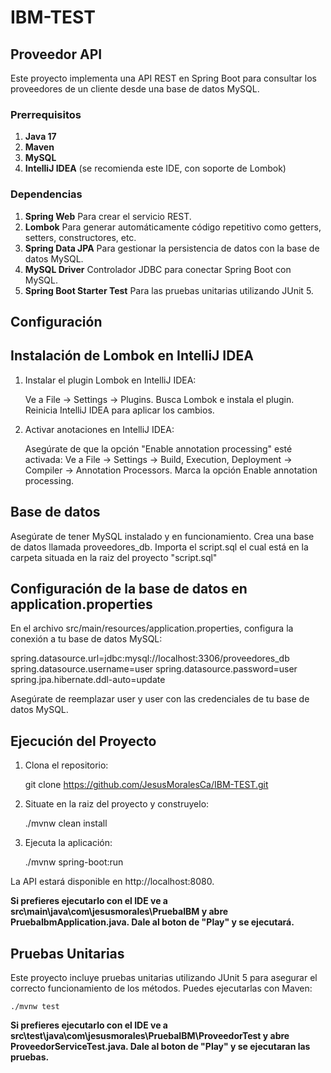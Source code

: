 # IBM-TEST
## Proveedor API

Este proyecto implementa una API REST en Spring Boot para consultar los proveedores de un cliente desde una base de datos MySQL.

### Prerrequisitos
1. **Java 17**
2. **Maven**
3. **MySQL**
4. **IntelliJ IDEA**  (se recomienda este IDE, con soporte de Lombok)


### Dependencias
1. **Spring Web** Para crear el servicio REST.
2. **Lombok** Para generar automáticamente código repetitivo como getters, setters, constructores, etc.
3. **Spring Data JPA** Para gestionar la persistencia de datos con la base de datos MySQL.
4. **MySQL Driver** Controlador JDBC para conectar Spring Boot con MySQL.
5. **Spring Boot Starter Test** Para las pruebas unitarias utilizando JUnit 5.


## Configuración
## Instalación de Lombok en IntelliJ IDEA
1. Instalar el plugin Lombok en IntelliJ IDEA:

    Ve a File -> Settings -> Plugins.
    Busca Lombok e instala el plugin.
    Reinicia IntelliJ IDEA para aplicar los cambios.
   
2. Activar anotaciones en IntelliJ IDEA:

    Asegúrate de que la opción "Enable annotation processing" esté activada:
    Ve a File -> Settings -> Build, Execution, Deployment -> Compiler -> Annotation Processors.
    Marca la opción Enable annotation processing.


## Base de datos

Asegúrate de tener MySQL instalado y en funcionamiento.
Crea una base de datos llamada proveedores_db.
Importa el script.sql el cual está en la carpeta situada en la raiz del proyecto "script.sql"

## Configuración de la base de datos en application.properties

En el archivo src/main/resources/application.properties, configura la conexión a tu base de datos MySQL:

spring.datasource.url=jdbc:mysql://localhost:3306/proveedores_db
spring.datasource.username=user
spring.datasource.password=user
spring.jpa.hibernate.ddl-auto=update

Asegúrate de reemplazar user y user con las credenciales de tu base de datos MySQL.

## Ejecución del Proyecto

1. Clona el repositorio:

    git clone https://github.com/JesusMoralesCa/IBM-TEST.git

2. Situate en la raiz del proyecto y construyelo:
    
    ./mvnw clean install

3. Ejecuta la aplicación:

    ./mvnw spring-boot:run

La API estará disponible en http://localhost:8080.


**Si prefieres ejecutarlo con el IDE ve a src\main\java\com\jesusmorales\PruebaIBM y abre PruebaIbmApplication.java. Dale al boton de "Play" y se ejecutará.**




## Pruebas Unitarias

Este proyecto incluye pruebas unitarias utilizando JUnit 5 para asegurar el correcto funcionamiento de los métodos. Puedes ejecutarlas con Maven:

    ./mvnw test

**Si prefieres ejecutarlo con el IDE ve a src\test\java\com\jesusmorales\PruebaIBM\ProveedorTest y abre ProveedorServiceTest.java. Dale al boton de "Play" y se ejecutaran las pruebas.**








